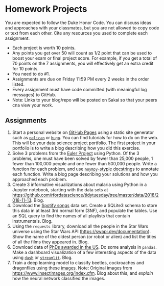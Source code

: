 # Homework Projects

You are expected to follow the Duke Honor Code. You can discuss ideas and approaches with your classmates, but you are not allowed to copy code or text from each other. Cite any resources you used to complete each assignment.

- Each project is worth 10 points.
- Any points you get over 50 will count as 1/2 point that can be used to boost your exam or final project score. For example, if you get a total of 70 points on the 7 assignments, you will effectively get an extra credit for 10 points.
- You need to do #1. 
- Assignments are due on Friday 11:59 PM every 2 weeks in the order listed.
- Every assignment must have code committed (with meaningful log messages) to GitHub.
- Note: Links to your blog/repo will be posted on Sakai so that your peers cna view your work.

## Assignments

1. Start a personal website on [GitHub Pages](https://pages.github.com) using a static site generator such as [`pelican`](https://blog.getpelican.com) or [`hugo`](https://gohugo.io). You can find tutorials for how to do on the web. This will be your data science project portfolio. The first project in your portfolio is to write a blog describing how you did this exercise.
2. Solve 3 problems from the [Euler Project](https://projecteuler.net/archives) using Python. Of the 3 problems, one must have been solved by fewer than 25,000 people, 1 fewer than 100,000 people and one fewer than 500,000 people. Write a function for each problem, and use [`nuympy`-styple docstrings](https://numpydoc.readthedocs.io/en/latest/format.html) to annotate each function. Write a blog page describing your solutions and how you approached each problem. 
3. Create 3 informative visualizations about malaria using Python in a Jupyter notebook, starting with the data sets at https://github.com/rfordatascience/tidytuesday/tree/master/data/2018/2018-11-13. Blog.
4. Download the [Spotify songs](https://github.com/rfordatascience/tidytuesday/blob/master/data/2020/2020-01-21/readme.md) data set. Create a SQLite3 schema to store this data in at least 3rd normal form (3NF), and populate the tables. Use an SQL query to find the names of all playlists that contain instrumentals. Blog.
5. Using the `requests` library, download all the people in the Star Wars universe using the Star Wars API (https://swapi.dev/documentation). Show the name of the oldest person (or robot or alien) and list the titles of all the films they appeared in. Blog.
6. Download data of [PhDs awarded in the US](https://ncses.nsf.gov/pubs/nsf19301/data). Do some analysis in `pandas`. Make a dashboard visualization of a few interesting aspects of the data using [`dash`](https://plotly.com/dash/) or [`streamlit`](https://www.streamlit.io/). Blog.
7. Train a deep learning model to classify beetles, cockroaches and dragonflies using these [images](https://www.dropbox.com/s/fn73sj2e6c9rhf6/insects.zip?dl=0). Note: Original images from https://www.insectimages.org/index.cfm. Blog about this, and *explain* how the neural network classified the images.
